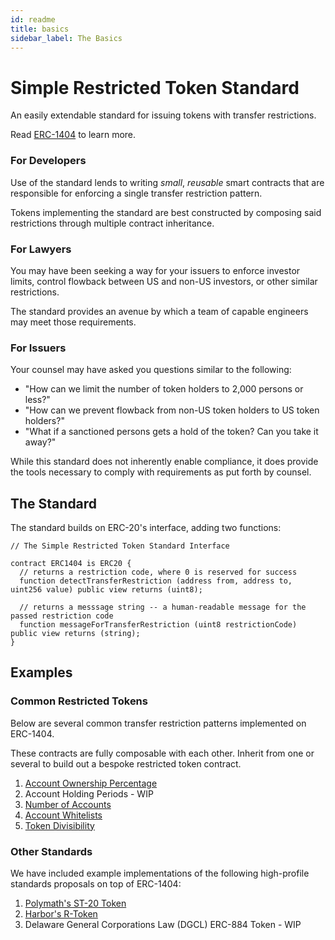 ```yaml
---
id: readme
title: basics
sidebar_label: The Basics
---
```


# Simple Restricted Token Standard

An easily extendable standard for issuing tokens with transfer restrictions.  

Read [ERC-1404](https://github.com/ethereum/EIPs/issues/1404) to learn more.

### For Developers
Use of the standard lends to writing _small_, _reusable_ smart contracts that are responsible for enforcing a single transfer restriction pattern.

Tokens implementing the standard are best constructed by composing said restrictions through multiple contract inheritance.

### For Lawyers
You may have been seeking a way for your issuers to enforce investor limits, control flowback between US and non-US investors, or other similar restrictions.  

The standard provides an avenue by which a team of capable engineers may meet those requirements.

### For Issuers
Your counsel may have asked you questions similar to the following:

* "How can we limit the number of token holders to 2,000 persons or less?"
* "How can we prevent flowback from non-US token holders to US token holders?"
* "What if a sanctioned persons gets a hold of the token? Can you take it away?"

While this standard does not inherently enable compliance, it does provide the tools necessary to comply with requirements as put forth by counsel.

## The Standard
The standard builds on ERC-20's interface, adding two functions:
```solidity
// The Simple Restricted Token Standard Interface

contract ERC1404 is ERC20 {
  // returns a restriction code, where 0 is reserved for success
  function detectTransferRestriction (address from, address to, uint256 value) public view returns (uint8);

  // returns a messsage string -- a human-readable message for the passed restriction code 
  function messageForTransferRestriction (uint8 restrictionCode) public view returns (string);
}
```

## Examples

### Common Restricted Tokens

Below are several common transfer restriction patterns implemented on ERC-1404.  

These contracts are fully composable with each other. Inherit from one or several to build out a bespoke restricted token contract.

1.  [Account Ownership Percentage](https://github.com/simple-restricted-token/simple-restricted-token-standard/tree/master/contracts/examples/ownership-percentage)
2.  Account Holding Periods - WIP
3.  [Number of Accounts](https://github.com/simple-restricted-token/simple-restricted-token-standard/tree/master/contracts/examples/number-of-accounts)
4.  [Account Whitelists](https://github.com/simple-restricted-token/simple-restricted-token-standard/tree/master/contracts/examples/whitelists)
5.  [Token Divisibility](https://github.com/simple-restricted-token/simple-restricted-token-standard/tree/master/contracts/examples/divisibility)

### Other Standards

We have included example implementations of the following high-profile standards proposals on top of ERC-1404:

1.  [Polymath's ST-20 Token](https://github.com/simple-restricted-token/simple-restricted-token-standard/tree/master/contracts/examples/other-standards/ST20)
2.  [Harbor's R-Token](https://github.com/simple-restricted-token/simple-restricted-token-standard/tree/master/contracts/examples/other-standards/R-Token)
3.  Delaware General Corporations Law (DGCL) ERC-884 Token - WIP

